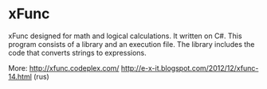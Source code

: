 xFunc
=====

xFunc designed for math and logical calculations. It written on C#. This program consists of a library and an execution file. The library includes the code that converts strings to expressions.

More: 
http://xfunc.codeplex.com/
http://e-x-it.blogspot.com/2012/12/xfunc-14.html (rus)